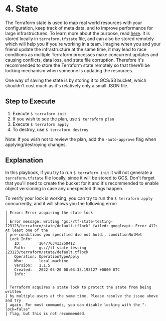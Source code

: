 # 4. State
The Terraform state is used to map real world resources with your configuration, keep track of meta data, and to improve performance for large infrastructures. To learn more about the purpose, read [here](https://www.terraform.io/language/state/purpose). It is stored locally in `terraform.tfstate` file, and can also be stored remotely which will help you if you're working in a team. Imagine when you and your friend update the infrastructure at the same time, it may lead to race conditions as multiple Terraform processes make concurrent updates and causing conflicts, data loss, and state file corruption. Therefore it's recommended to store the Terraform state remotely so that there'll be locking mechanism when someone is updating the resources.  

One way of saving the state is by storing it to GCS/S3 bucket, which shouldn't cost much as it's relatively only a small JSON file.

## Step to Execute
1. Execute `$ terraform init`
2. If you wish to see the plan, use `$ terraform plan`
3. Execute `$ terraform apply`
4. To destroy, use `$ terraform destroy`

Note: If you wish not to review the plan, add the `-auto-approve` flag when applying/destroying changes.

## Explanation
In this playbook, if you try to run `$ terraform init` it will not generate a `terraform.tfstate` file locally, since it will be stored to GCS. Don't forget that you'll need to create the bucket for it and it's recommended to enable object versioning in case any unexpected things happen.  

To verify your lock is working, you can try to run the `$ terraform apply` concurrently, and it will shows you the following error:
```
│ Error: Error acquiring the state lock
│ 
│ Error message: writing "gs://tf-state-testing-123123/terraform/state/default.tflock" failed: googleapi: Error 412: At least one of the
│ pre-conditions you specified did not hold., conditionNotMet
│ Lock Info:
│   ID:        1647763413250412
│   Path:      gs://tf-state-testing-123123/terraform/state/default.tflock
│   Operation: OperationTypeApply
│   Who:       local.machine
│   Version:   1.1.5
│   Created:   2022-03-20 08:03:33.193127 +0000 UTC
│   Info:      
│ 
│ 
│ Terraform acquires a state lock to protect the state from being written
│ by multiple users at the same time. Please resolve the issue above and try
│ again. For most commands, you can disable locking with the "-lock=false"
│ flag, but this is not recommended.
```